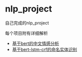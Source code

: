 # nlp_project
自己完成的nlp_project

每个项目附有详细解析

- [基于bert的中文情感分析](https://github.com/shinkeika/nlp_project/tree/master/1-bert-classification)
- [基于bert-lstm-crf的命名实体识别](https://github.com/shinkeika/nlp_project/tree/master/2-BERT-BiLSTM-CRF-NER)